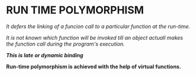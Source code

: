 # RUN TIME POLYMORPHISM

_It defers the linking of a funcion call to a particular function at the run-time._

_It is not known which function will be invoked till an object actuall makes the function call during the program's execution._

**_This is late or dynamic binding_**

**Run-time polymorphism is achieved with the help of virtual functions.**
